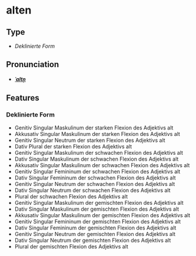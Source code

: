 # alten
## Type
- _Deklinierte Form_
## Pronunciation
- **_[ˈaltn̩](https://commons.wikimedia.org/wiki/File:De-alten.ogg)_**
## Features
### Deklinierte Form
- Genitiv Singular Maskulinum der starken Flexion des Adjektivs alt
- Akkusativ Singular Maskulinum der starken Flexion des Adjektivs alt
- Genitiv Singular Neutrum der starken Flexion des Adjektivs alt
- Dativ Plural der starken Flexion des Adjektivs alt
- Genitiv Singular Maskulinum der schwachen Flexion des Adjektivs alt
- Dativ Singular Maskulinum der schwachen Flexion des Adjektivs alt
- Akkusativ Singular Maskulinum der schwachen Flexion des Adjektivs alt
- Genitiv Singular Femininum der schwachen Flexion des Adjektivs alt
- Dativ Singular Femininum der schwachen Flexion des Adjektivs alt
- Genitiv Singular Neutrum der schwachen Flexion des Adjektivs alt
- Dativ Singular Neutrum der schwachen Flexion des Adjektivs alt
- Plural der schwachen Flexion des Adjektivs alt
- Genitiv Singular Maskulinum der gemischten Flexion des Adjektivs alt
- Dativ Singular Maskulinum der gemischten Flexion des Adjektivs alt
- Akkusativ Singular Maskulinum der gemischten Flexion des Adjektivs alt
- Genitiv Singular Femininum der gemischten Flexion des Adjektivs alt
- Dativ Singular Femininum der gemischten Flexion des Adjektivs alt
- Genitiv Singular Neutrum der gemischten Flexion des Adjektivs alt
- Dativ Singular Neutrum der gemischten Flexion des Adjektivs alt
- Plural der gemischten Flexion des Adjektivs alt
